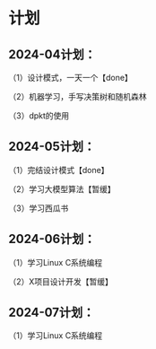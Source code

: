 # 计划

## 2024-04计划：

（1）设计模式，一天一个【done】

（2）机器学习，手写决策树和随机森林

（3）dpkt的使用


## 2024-05计划：

（1）完结设计模式【done】

（2）学习大模型算法【暂缓】

（3）学习西瓜书

## 2024-06计划：

（1）学习Linux C系统编程

（2）X项目设计开发【暂缓】

## 2024-07计划：

（1）学习Linux C系统编程
